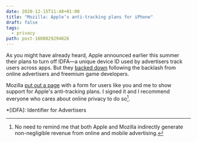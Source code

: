 ```yaml
---
date: 2020-12-15T11:48+01:00
title: "Mozilla: Apple’s anti-tracking plans for iPhone"
draft: false
tags:
  - privacy
path: post-1608029294826
---
```

As you might have already heard, Apple announced earlier this summer their plans to turn off IDFA—a unique device ID used by advertisers track users across apps. But they [backed down](https://www.idropnews.com/news/apple-backs-down-on-ios-14-ad-privacy-after-backlash-from-facebook-and-game-developers/142386/) following the backlash from online advertisers and freemium game developers.

Mozilla [put out a page](https://foundation.mozilla.org/en/campaigns/apples-anti-tracking-plans-iphone/) with a form for users like you and me to show support for Apple's anti-tracking plans. I signed it and I recommend everyone who cares about online privacy to do so[^1].

[^1]: No need to remind me that both Apple and Mozilla indirectly generate non-negligible revenue from online and mobile advertising.

*[IDFA]: Identifier for Advertisers
